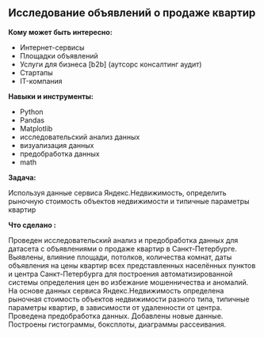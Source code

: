 ## Исследование объявлений о продаже квартир

**Кому может быть интересно:**

- Интернет-сервисы
- Площадки объявлений
- Услуги для бизнеса [b2b] (аутсорс консалтинг аудит)
- Стартапы
- IT-компания


**Навыки и инструменты:**
- Python
- Pandas
- Matplotlib
- исследовательский анализ данных
- визуализация данных
- предобработка данных
- math

**Задача:** 

Используя данные сервиса Яндекс.Недвижимость, определить рыночную стоимость объектов недвижимости и типичные параметры квартир

**Что сделано :**

Проведен исследовательский анализ и предобработка данных для датасета с объявлениями о продаже квартир в Санкт-Петербурге. 
Выявлены, влияние площади, потолков, количества комнат, даты объявления на цены квартир всех представленных населённых пунктов и центра Санкт-Петербурга для построения автоматизированной системы определения цен во избежание мошенничества и аномалий.
На основе данных сервиса Яндекс.Недвижимость определена рыночная стоимость
объектов недвижимости разного типа, типичные параметры квартир, в зависимости от
удаленности от центра. Проведена предобработка данных. Добавлены новые данные.
Построены гистограммы, боксплоты, диаграммы рассеивания.




